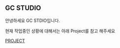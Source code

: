 ## GC STUDIO

안녕하세요 GC STDIO입니다.

현재 작업중인 상황에 대해서는 아래 Project를 참고 해주세요

[PROJECT](https://github.com/orgs/GG-Studio-990011/projects/1)
